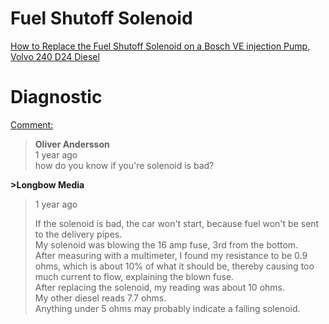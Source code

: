 # Fuel Shutoff Solenoid
[How to Replace the Fuel Shutoff Solenoid on a Bosch VE injection Pump, Volvo 240 D24 Diesel](https://youtu.be/noQcDKVvrhY)

# Diagnostic
[Comment:](https://www.youtube.com/watch?v=noQcDKVvrhY&lc=UgxSEPJEhZJNEqMmmzJ4AaABAg.9J8hEQjnTst9JbGAa0F8bn&ab_channel=LongbowMedia)
>**Oliver Andersson**  
>1 year ago  
>how do you know if you're solenoid is bad?
>
**>Longbow Media**  
>1 year ago  
>
>If the solenoid is bad, the car won't start, because fuel won't be sent to the delivery pipes.  
>My solenoid was blowing the 16 amp fuse, 3rd from the bottom.  
>After measuring with a multimeter, I found my resistance to be 0.9 ohms, which is about 10% of what it should be, thereby causing too much current to flow, explaining the blown fuse.    
>After replacing the solenoid, my reading was about 10 ohms.  
>My other diesel reads 7.7 ohms.  
>Anything under 5 ohms may probably indicate a failing solenoid.

